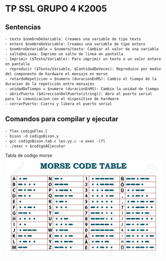 # TP SSL GRUPO 4 K2005

Sentencias
-
    - texto $nombreDeVariable: Creamos una variable de tipo texto
    - entero $nombreDeVariable: Creamos una variable de tipo entero
    - $nombreDeVariable = $numero/texto: Cambiar el valor de una variable
    - saltoDeLinea: Imprimo un salto de linea en pantalla
    - Imprimir ($Texto/Variable): Para imprimir un texto o un valor entero en pantalla
    - reproducir ($Texto/Variable, $CantidadDeVeces): Reproduzco por medio del componente de hardware el mensaje en morse
    - retardoRepeticion = $numero (duracionEnMS): Cambio el tiempo de la duracion de la repetición entre mensajes
    - unidadDeTiempo = $numero (duracionEnMS): Cambio la unidad de tiempo
    - abrirPuerto ($direccionDelPuerto(string)): Abro el puerto serial para la comunicacion con el dispositivo de hardware
    - cerrarPuerto: Cierra y libera el puerto serial

Comandos para compilar y ejecutar
-
    - flex codigoFlex.l
    - bison -d codigoBison.y
    - gcc codigoBison.tab.c lex.yy.c -o exec -lfl
    - ./exec < $codigoAEjecutar

Tabla de codigo morse
![Tabla de codigo morse](tablaDeCodigoMorse.jpg)
